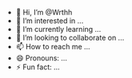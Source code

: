 - 👋 Hi, I’m @Wrthh
- 👀 I’m interested in ...
- 🌱 I’m currently learning ...
- 💞️ I’m looking to collaborate on ...
- 📫 How to reach me ...
- 😄 Pronouns: ...
- ⚡ Fun fact: ...

<!---
Wrthh/Wrthh is a ✨ special ✨ repository because its `README.md` (this file) appears on your GitHub profile.
You can click the Preview link to take a look at your changes.
--->
